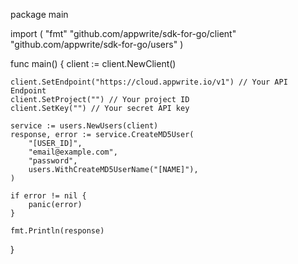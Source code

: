 package main

import (
    "fmt"
    "github.com/appwrite/sdk-for-go/client"
    "github.com/appwrite/sdk-for-go/users"
)

func main() {
    client := client.NewClient()

    client.SetEndpoint("https://cloud.appwrite.io/v1") // Your API Endpoint
    client.SetProject("") // Your project ID
    client.SetKey("") // Your secret API key

    service := users.NewUsers(client)
    response, error := service.CreateMD5User(
        "[USER_ID]",
        "email@example.com",
        "password",
        users.WithCreateMD5UserName("[NAME]"),
    )

    if error != nil {
        panic(error)
    }

    fmt.Println(response)
}
